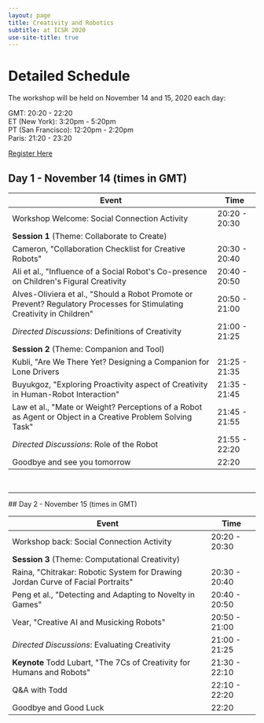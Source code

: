 ```yaml
--- 
layout: page 
title: Creativity and Robotics 
subtitle: at ICSR 2020 
use-site-title: true 
--- 
```


# Detailed Schedule

The workshop will be held on November 14 and 15, 2020 each day: 

GMT: 20:20 - 22:20<br>
ET (New York): 3:20pm - 5:20pm <br>
PT (San Francisco): 12:20pm - 2:20pm <br>
Paris: 21:20 - 23:20

[Register Here](https://washington.zoom.us/meeting/register/tJElceivrTkvEtWdUoijVL8hrN5mOgS7guyn)

## Day 1 - November 14 (times in GMT)

| Event                                          | Time      |
|------------------------------------------------| --------- |
| Workshop Welcome: Social Connection Activity | 20:20 - 20:30 | 
| **Session 1** (Theme: Collaborate to Create) |  |
| Cameron, "Collaboration Checklist for Creative Robots" | 20:30 - 20:40 |
| Ali et al., "Influence of a Social Robot's Co-presence on Children's Figural Creativity | 20:40 - 20:50 |
| Alves-Oliviera et al., "Should a Robot Promote or Prevent? Regulatory Processes for Stimulating Creativity in Children" | 20:50 - 21:00 |
| _Directed Discussions_: Definitions of Creativity | 21:00 - 21:25 |
| **Session 2** (Theme: Companion and Tool) |  |
| Kubli, "Are We There Yet? Designing a Companion for Lone Drivers | 21:25 - 21:35 |
| Buyukgoz, "Exploring Proactivity aspect of Creativity in Human-Robot Interaction" | 21:35 - 21:45 |
| Law et al., "Mate or Weight? Perceptions of a Robot as Agent or Object in a Creative Problem Solving Task" | 21:45 - 21:55 | 
| _Directed Discussions_: Role of the Robot | 21:55 - 22:20 |
| Goodbye and see you tomorrow | 22:20 |

<br> 
<hr>
## Day 2 - November 15 (times in GMT)

| Event                                          | Time      |
|------------------------------------------------| --------- |
| Workshop back: Social Connection Activity | 20:20 - 20:30 | 
| **Session 3** (Theme: Computational Creativity) |  |
| Raina, "Chitrakar: Robotic System for Drawing Jordan Curve of Facial Portraits" | 20:30 - 20:40 |
| Peng et al., "Detecting and Adapting to Novelty in Games" | 20:40 - 20:50 |
| Vear, "Creative AI and Musicking Robots" | 20:50 - 21:00 |
| _Directed Discussions_: Evaluating Creativity | 21:00 - 21:25 |
| **Keynote** Todd Lubart, "The 7Cs of Creativity for Humans and Robots" | 21:30 - 22:10 |
| Q&A with Todd | 22:10 - 22:20 |
| Goodbye and Good Luck | 22:20






